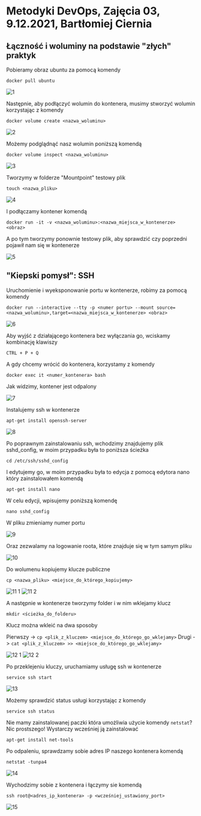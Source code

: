 # Metodyki DevOps, Zajęcia 03, 9.12.2021, Bartłomiej Ciernia

## Łączność i woluminy na podstawie "złych" praktyk

Pobieramy obraz ubuntu za pomocą komendy

`docker pull ubuntu`

![1](https://user-images.githubusercontent.com/61689132/145458744-390e02ac-3f88-4daf-b4b9-7fa0f6431c1a.png)

Następnie, aby podłączyć wolumin do kontenera, musimy stworzyć wolumin korzystając z komendy 

`docker volume create <nazwa_woluminu>`

![2](https://user-images.githubusercontent.com/61689132/145459207-9e26ea9c-0538-4e87-9cd4-b963650a8490.png)

Możemy podglądnąć nasz wolumin poniższą komendą

`docker volume inspect <nazwa_woluminu>`

![3](https://user-images.githubusercontent.com/61689132/145460029-20a3e3ee-f81e-490d-bfa7-9b65e70beefa.png)

Tworzymy w folderze "Mountpoint" testowy plik

`touch <nazwa_pliku>`

![4](https://user-images.githubusercontent.com/61689132/145460082-ddc59757-3938-49cd-bef3-abeef63be385.png)

I podłączamy kontener komendą 

`docker run -it -v <nazwa_woluminu>:<nazwa_miejsca_w_kontenerze> <obraz>`

A po tym tworzymy ponownie testowy plik, aby sprawdzić czy poprzedni pojawił nam się w kontenerze
  
![5](https://user-images.githubusercontent.com/61689132/145460110-c0a79883-4a25-4b5a-afd7-627699892899.png)

## "Kiepski pomysł": SSH
  
Uruchomienie i wyeksponowanie portu w kontenerze, robimy za pomocą komendy
  
`docker run --interactive --tty -p <numer portu> --mount source=<nazwa_woluminu>,target=<nazwa_miejsca_w_kontenerze> <obraz>`

![6](https://user-images.githubusercontent.com/61689132/145460743-024c2031-9543-4d19-9b94-7d2accdc2b78.png)

Aby wyjść z działającego kontenera bez wyłączania go, wciskamy kombinację klawiszy
  
`CTRL + P + Q`

A gdy chcemy wrócić do kontenera, korzystamy z komendy
  
`docker exec it <numer_kontenera> bash`
 
Jak widzimy, kontener jest odpalony

![7](https://user-images.githubusercontent.com/61689132/145460827-b5e082f3-08bf-4e77-9443-5fadf979cc19.png)

Instalujemy ssh w kontenerze
  
`apt-get install openssh-server`

![8](https://user-images.githubusercontent.com/61689132/145461358-926e5f3d-2b68-4de6-81ff-671d543d43b3.png)

Po poprawnym zainstalowaniu ssh, wchodzimy znajdujemy plik sshd_config, w moim przypadku była to poniższa ścieżka

`cd /etc/ssh/sshd_config`

I edytujemy go, w moim przypadku była to edycja z pomocą edytora nano który zainstalowałem komendą

`apt-get install nano`
  
W celu edycji, wpisujemy poniższą komendę  
  
`nano sshd_config` 

W pliku zmieniamy numer portu

![9](https://user-images.githubusercontent.com/61689132/145461627-e59dc020-7dbd-40cd-bc20-91bd8d2e405e.png)

Oraz zezwalamy na logowanie roota, które znajduje się w tym samym pliku

![10](https://user-images.githubusercontent.com/61689132/145461713-b18ed7b6-45ae-4607-8f36-d5cfeb8dc8fa.png)

Do wolumenu kopiujemy klucze publiczne

`cp <nazwa_pliku> <miejsce_do_którego_kopiujemy>`

![11 1](https://user-images.githubusercontent.com/61689132/145464123-50fd34d8-4bb8-4359-aca3-519b9626a42e.png)
![11 2](https://user-images.githubusercontent.com/61689132/145464126-277dc44d-fcc0-48c6-88df-707ed89c7dca.png)

A następnie w kontenerze tworzymy folder i w nim wklejamy klucz

`mkdir <ścieżka_do_folderu>`

Klucz można wkleić na dwa sposoby

Pierwszy -> `cp <plik_z_kluczem> <miejsce_do_którego_go_wklejamy>`
Drugi -> `cat <plik_z_kluczem> >> <miejsce_do_którego_go_wklejamy>`

![12 1](https://user-images.githubusercontent.com/61689132/145464424-89de9832-43f5-47a3-b7a9-6ab6db7f3459.png)
![12 2](https://user-images.githubusercontent.com/61689132/145464437-81e5d962-64ac-4d5d-8207-f54e1fe4d725.png)

Po przeklejeniu kluczy, uruchamiamy usługę ssh w kontenerze

`service ssh start`

![13](https://user-images.githubusercontent.com/61689132/145464508-f01aa40f-7805-4ff4-9496-468bdc1e6475.png)

Możemy sprawdzić status usługi korzystając z komendy

`service ssh status`

Nie mamy zainstalowanej paczki która umożliwia użycie komendy `netstat`? Nic prostszego! Wystarczy wcześniej ją zainstalować

`apt-get install net-tools`

Po odpaleniu, sprawdzamy sobie adres IP naszego kontenera komendą

`netstat -tunpa4`

![14](https://user-images.githubusercontent.com/61689132/145464820-7ac35e4b-d588-4b3c-8dd1-66cf07a16154.png)

Wychodzimy sobie z kontenera i łączymy sie komendą 

`ssh root@<adres_ip_kontenera> -p <wcześniej_ustawiony_port>`

![15](https://user-images.githubusercontent.com/61689132/145464977-3e2090ef-0e94-405c-88ac-23dbc1eb4199.png)



